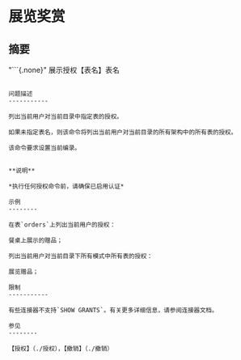 展览奖赏
===========

摘要
--------

"```{.none}"
展示授权【表名】表名
```

问题描述
-----------

列出当前用户对当前目录中指定表的授权。

如果未指定表名，则该命令将列出当前用户对当前目录的所有架构中的所有表的授权。

该命令要求设置当前编录。


**说明**

*执行任何授权命令前，请确保已启用认证*

示例
--------

在表`orders`上列出当前用户的授权：

餐桌上展示的赠品；

列出当前用户对当前目录下所有模式中所有表的授权：

展览赠品；

限制
-----------

有些连接器不支持`SHOW GRANTS`。有关更多详细信息，请参阅连接器文档。

参见
--------

【授权】（./授权），【撤销】（./撤销）
